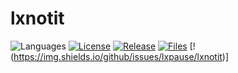 # lxnotit

![Languages](https://img.shields.io/github/languages/top/lxpause/lxnotit.svg)
[![License](https://img.shields.io/github/license/lxpause/lxnotit.svg)](LICENSE)
[![Release](https://img.shields.io/github/release/lxpause/lxnotit/all.svg)](https://github.com/lxpause/lxnotit/releases)
[![Files](https://img.shields.io/github/directory-file-count/lxpause/lxnotit)]()
[!(https://img.shields.io/github/issues/lxpause/lxnotit)]